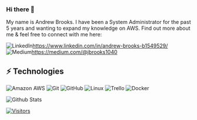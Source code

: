 ### Hi there 👋

<!-- Introduce yourself and give a brief introduction about yourself here.  Also include what tech you're interested in and what you are currently learning -->
My name is Andrew Brooks. I have been a System Administrator for the past 5 years and wanting to expand my knowledge on AWS.
Find out more about me & feel free to connect with me here:

<!-- Replace the fields below with the information requested. Remember to remove the encapsulating <> characters. For spaces in names, use %20 (e.g. Broadus%20Palmer) -->
![LinkedIn](https://img.shields.io/badge/linkedin-%230077B5.svg?style=for-the-badge&logo=linkedin&logoColor=white)https://www.linkedin.com/in/andrew-brooks-b1549529/
![Medium](https://img.shields.io/badge/Medium-12100E?style=for-the-badge&logo=medium&logoColor=white)https://medium.com/@jbrooks1040

## ⚡ Technologies

<!-- Check out the Badges folder for more badges -->

![Amazon AWS](https://img.shields.io/badge/Amazon%20AWS-232F3E?style=flat-square&logo=amazon-aws)
![Git](https://img.shields.io/badge/-Git-black?style=flat-square&logo=git)
![GitHub](https://img.shields.io/badge/-GitHub-181717?style=flat-square&logo=github)
![Linux](https://img.shields.io/badge/Linux-FCC624?style=flat-square&logo=linux&logoColor=black)
![Trello](https://img.shields.io/badge/Trello-%23026AA7.svg?style=flat-square&logo=Trello&logoColor=white)
![Docker](https://img.shields.io/badge/docker-%230db7ed.svg?style=for-the-badge&logo=docker&logoColor=white)


<!-- Replace the fields below with the information requested. Remember to remove the encapsulating <> characters. -->
![Github Stats](https://github-readme-stats.vercel.app/api?username=mrfstop&count_private=true&show_icons=true&include_all_commits=true)

[![Visitors](https://api.visitorbadge.io/api/visitors?path=mrfstop%2Fmrfstop&label=VISITORS&countColor=%23263759)](https://visitorbadge.io/status?path=mrfstop%2Fmrfstop)
